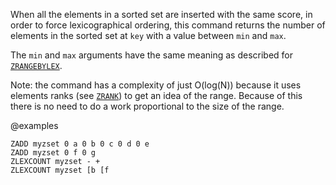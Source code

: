 When all the elements in a sorted set are inserted with the same score, in order to force lexicographical ordering, this command returns the number of elements in the sorted set at `key` with a value between `min` and `max`.

The `min` and `max` arguments have the same meaning as described for
[`ZRANGEBYLEX`](/commands/zrangebylex).

Note: the command has a complexity of just O(log(N)) because it uses elements ranks (see [`ZRANK`](/commands/zrank)) to get an idea of the range. Because of this there is no need to do a work proportional to the size of the range.

@examples

```cli
ZADD myzset 0 a 0 b 0 c 0 d 0 e
ZADD myzset 0 f 0 g
ZLEXCOUNT myzset - +
ZLEXCOUNT myzset [b [f
```

